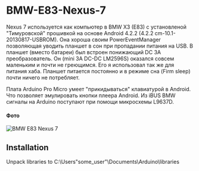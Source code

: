 # BMW-E83-Nexus-7
Nexus 7 используется как компьютер в BMW X3 (E83) с установленой "Тимуровской" прошивкой на основе Android 4.2.2 (4.2.2 cm-10.1-20130817-USBROM). Она хороша своим PowerEventManager позволяющая уводить планшет в сон при пропадании питания на USB. В планшет (вместо батареи) был встроен понижающий DC 3A преобразователь. Он (mini 3A DC-DC LM2596S) оказался совсем маленьким и почти не греющимся. Его я использовал так же для питания хаба. Планшет питается постоянно и в режиме сна (Firm sleep) почти ничего не потребляет.

Плата Arduino Pro Micro умеет "прикидываться" клавиатурой в Android. Что позволяет эмулировать кнопки плеера Android. Из iBUS BMW сигналы на Arduino поступают при помощи микросхемы L9637D.

#### Фото
![BMW E83 Nexus 7](https://raw.github.com/phpscriptru/BMW-E83-Nexus-7/master/Foto.jpg)

## Installation

Unpack libraries to C:\Users\"some_user"\Documents\Arduino\libraries
